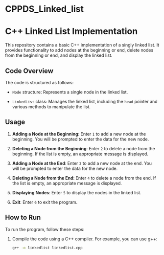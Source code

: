# CPPDS_Linked_list

# C++ Linked List Implementation

This repository contains a basic C++ implementation of a singly linked list. It provides functionality to add nodes at the beginning or end, delete nodes from the beginning or end, and display the linked list.

## Code Overview

The code is structured as follows:

- `Node` structure: Represents a single node in the linked list.

- `LinkedList` class: Manages the linked list, including the `head` pointer and various methods to manipulate the list.

## Usage

1. **Adding a Node at the Beginning**: Enter `1` to add a new node at the beginning. You will be prompted to enter the data for the new node.

2. **Deleting a Node from the Beginning**: Enter `2` to delete a node from the beginning. If the list is empty, an appropriate message is displayed.

3. **Adding a Node at the End**: Enter `3` to add a new node at the end. You will be prompted to enter the data for the new node.

4. **Deleting a Node from the End**: Enter `4` to delete a node from the end. If the list is empty, an appropriate message is displayed.

5. **Displaying Nodes**: Enter `5` to display the nodes in the linked list.

6. **Exit**: Enter `6` to exit the program.

## How to Run

To run the program, follow these steps:

1. Compile the code using a C++ compiler. For example, you can use g++:

   ```sh
   g++ -o linkedlist linkedlist.cpp
